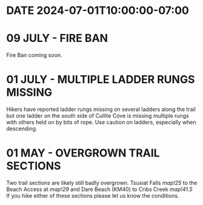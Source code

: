 # DATE 2024-07-01T10:00:00-07:00

# 09 JULY - FIRE BAN
Fire Ban coming soon.

# 01 JULY - MULTIPLE LADDER RUNGS MISSING
Hikers have reported ladder rungs missing on several ladders along the trail but one ladder on the south side of Cullite Cove is missing multiple rungs with others held on by bits of rope. Use caution on ladders, especially when descending. 
  
# 01 MAY - OVERGROWN TRAIL SECTIONS
Two trail sections are likely still badly overgrown. Tsusiat Falls *map!25* to the Beach Access at *map!29* and Dare Beach (KM40) to Cribs Creek *map!41.5* If you hike either of these sections please let us know the conditions.
